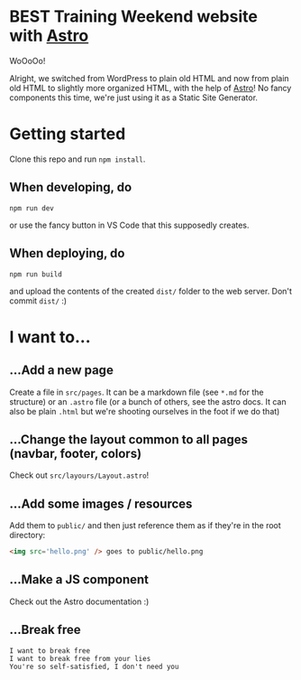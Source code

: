# BEST Training Weekend website with [Astro](https://astro.build)

WoOoOo!

Alright, we switched from WordPress to plain old HTML and now from plain old HTML to slightly more organized HTML, with the help of [Astro](https://astro.build)! No fancy components this time, we're just using it as a Static Site Generator.

# Getting started

Clone this repo and run `npm install`.

## When developing, do

```
npm run dev
```

or use the fancy button in VS Code that this supposedly creates.

## When deploying, do

```
npm run build
```

and upload the contents of the created `dist/` folder to the web server. Don't commit `dist/` :)

# I want to...

## ...Add a new page

Create a file in `src/pages`. It can be a markdown file (see `*.md` for the structure) or an `.astro` file (or a bunch of others, see the astro docs. It can also be plain `.html` but we're shooting ourselves in the foot if we do that)

## ...Change the layout common to all pages (navbar, footer, colors)

Check out `src/layours/Layout.astro`!

## ...Add some images / resources

Add them to `public/` and then just reference them as if they're in the root directory:

```html
<img src='hello.png' /> goes to public/hello.png
```

## ...Make a JS component

Check out the Astro documentation :)

## ...Break free

```
I want to break free
I want to break free from your lies
You're so self-satisfied, I don't need you
```
